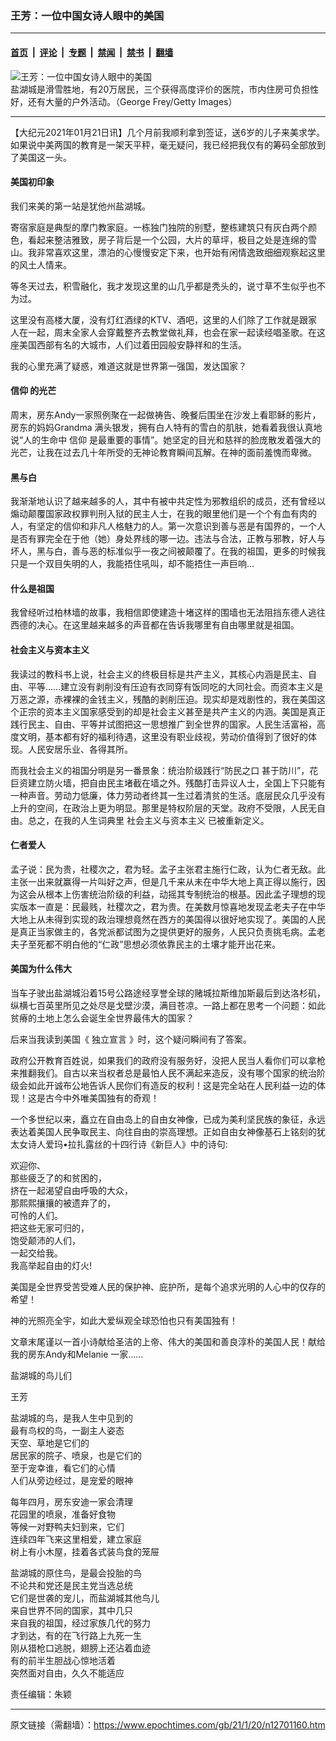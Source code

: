 ### 王芳：一位中国女诗人眼中的美国

---

#### [首页](../../../..?n12701160) &nbsp;|&nbsp; [评论](../../../../../epoch-comment?n12701160) &nbsp;|&nbsp; [专题](../../../../../epoch-special?n12701160) &nbsp;|&nbsp; [禁闻](../../../../../epoch-news?n12701160) &nbsp;|&nbsp; [禁书](../../../../../books?n12701160) &nbsp;|&nbsp; [翻墙](https://github.com/gfw-breaker/nogfw/blob/master/README.md?n12701160)


<div><img alt="王芳：一位中国女诗人眼中的美国" class="attachment-djy_600_400 size-djy_600_400 wp-post-image" src="https://i.epochtimes.com/assets/uploads/2016/02/1509260310142262-600x400.jpg"/>
<div class="caption">
 盐湖城是滑雪胜地，有20万居民，三个获得高度评价的医院，市内住房可负担性好，还有大量的户外活动。（George Frey/Getty Images）
</div></div><hr/><div class="post_content" id="artbody" itemprop="articleBody">
 <!-- article content begin -->
 <p>
  【大纪元2021年01月21日讯】几个月前我顺利拿到签证，送6岁的儿子来美求学。如果说中美两国的教育是一架天平秤，毫无疑问，我已经把我仅有的筹码全部放到了美国这一头。
 </p>
 <h4>
  美国初印象
 </h4>
 <p>
  我们来美的第一站是犹他州盐湖城。
 </p>
 <p>
  寄宿家庭是典型的摩门教家庭。一栋独门独院的别墅，整栋建筑只有灰白两个颜色，看起来整洁雅致，房子背后是一个公园，大片的草坪，极目之处是连绵的雪山。我非常喜欢这里，漂泊的心慢慢安定下来，也开始有闲情逸致细细观察起这里的风土人情来。
 </p>
 <p>
  等冬天过去，积雪融化，我才发现这里的山几乎都是秃头的，说寸草不生似乎也不为过。
 </p>
 <p>
  这里没有高楼大厦，没有灯红酒绿的KTV、酒吧，这里的人们除了工作就是跟家人在一起，周末全家人会穿戴整齐去教堂做礼拜，也会在家一起读经唱圣歌。在这座美国西部有名的大城市，人们过着田园般安静祥和的生活。
 </p>
 <p>
  我的心里充满了疑惑，难道这就是世界第一强国，发达国家？
 </p>
 <h4>
  <ok href="https://www.epochtimes.com/gb/tag/%E4%BF%A1%E4%BB%B0.html">
   信仰
  </ok>
  的光芒
 </h4>
 <p>
  周末，房东Andy一家照例聚在一起做祷告、晚餐后围坐在沙发上看耶稣的影片，房东的妈妈Grandma 满头银发，拥有白人特有的雪白的肌肤，她看着我很认真地说“人的生命中
  <ok href="https://www.epochtimes.com/gb/tag/%E4%BF%A1%E4%BB%B0.html">
   信仰
  </ok>
  是最重要的事情”。她坚定的目光和慈祥的脸庞散发着强大的光芒，让我在过去几十年所受的无神论教育瞬间瓦解。在神的面前羞愧而卑微。
 </p>
 <h4>
  黑与白
 </h4>
 <p>
  我渐渐地认识了越来越多的人，其中有被中共定性为邪教组织的成员，还有曾经以煽动颠覆国家政权罪判刑入狱的民主人士，在我的眼里他们是一个个有血有肉的人，有坚定的信仰和非凡人格魅力的人。第一次意识到善与恶是有国界的，一个人是否有罪完全在于他（她）身处界线的哪一边。违法与合法，正教与邪教，好人与坏人，黑与白，善与恶的标准似乎一夜之间被颠覆了。在我的祖国，更多的时候我只是一个双目失明的人，我能捂住吼叫，却不能捂住一声巨响…
 </p>
 <h4>
  什么是祖国
 </h4>
 <p>
  我曾经听过柏林墙的故事，我相信即使建造十堵这样的围墙也无法阻挡东德人逃往西德的决心。在这里越来越多的声音都在告诉我哪里有自由哪里就是祖国。
 </p>
 <h4>
  <ok href="https://www.epochtimes.com/gb/tag/%E7%A4%BE%E4%BC%9A%E4%B8%BB%E4%B9%89%E4%B8%8E%E8%B5%84%E6%9C%AC%E4%B8%BB%E4%B9%89.html">
   社会主义与资本主义
  </ok>
 </h4>
 <p>
  我读过的教科书上说，社会主义的终极目标是共产主义，其核心内涵是民主、自由、平等……建立没有剥削没有压迫有衣同穿有饭同吃的大同社会。而资本主义是万恶之源，赤裸裸的金钱主义，残酷的剥削压迫。现实却是戏剧性的，我在美国这个正宗的资本主义国家感受到的却是社会主义甚至是共产主义的内涵。美国是真正践行民主、自由、平等并试图把这一思想推广到全世界的国家。人民生活富裕，高度文明，基本都有好的福利待遇，这里没有职业歧视，劳动价值得到了很好的体现。人民安居乐业、各得其所。
 </p>
 <p>
  而我社会主义的祖国分明是另一番景象：统治阶级践行“防民之口 甚于防川”，花巨资建立防火墙，把自由民主堵截在墙之外。残酷打击异议人士，全国上下只能有一种声音。劳动力低廉，体力劳动者终其一生过着清贫的生活。底层民众几乎没有上升的空间，在政治上更为明显。那里是特权阶层的天堂。政府不受限，人民无自由。总之，在我的人生词典里
  <ok href="https://www.epochtimes.com/gb/tag/%E7%A4%BE%E4%BC%9A%E4%B8%BB%E4%B9%89%E4%B8%8E%E8%B5%84%E6%9C%AC%E4%B8%BB%E4%B9%89.html">
   社会主义与资本主义
  </ok>
  已被重新定义。
 </p>
 <h4>
  仁者爱人
 </h4>
 <p>
  孟子说：民为贵，社稷次之，君为轻。孟子主张君主施行仁政，认为仁者无敌。此主张一出来就赢得一片叫好之声，但是几千来从未在中华大地上真正得以施行，因为这会从根本上伤害统治阶级的利益，动摇其专制统治的根基。因此孟子理想的现实版本一直是：民最贱，社稷次之，君为贵。在美数月惊喜地发现孟老夫子在中华大地上从未得到实现的政治理想竟然在西方的美国得以很好地实现了。美国的人民是真正当家做主的，各党派都试图为之提供更好的服务，人民只负责挑毛病。孟老夫子至死都不明白他的“仁政”思想必须依靠民主的土壤才能开出花来。
 </p>
 <h4>
  美国为什么伟大
 </h4>
 <p>
  当车子驶出盐湖城沿着15号公路途经享誉全球的赌城拉斯维加斯最后到达洛杉矶，纵横七百英里所见之处尽是戈壁沙漠，满目苍凉。一路上都在思考一个问题：如此贫瘠的土地上怎么会诞生全世界最伟大的国家？
 </p>
 <p>
  后来当我读到美国《
  <ok href="https://www.epochtimes.com/gb/tag/%E7%8B%AC%E7%AB%8B%E5%AE%A3%E8%A8%80.html">
   独立宣言
  </ok>
  》时，这个疑问瞬间有了答案。
 </p>
 <p>
  政府公开教育百姓说，如果我们的政府没有服务好，没把人民当人看你们可以拿枪来推翻我们。自古以来当权者总是最怕人民不满起来造反，没有哪个国家的统治阶级会如此开诚布公地告诉人民你们有造反的权利！这是完全站在人民利益一边的体现！这是古今中外唯美国独有的奇观！
 </p>
 <p>
  一个多世纪以来，矗立在自由岛上的自由女神像，已成为美利坚民族的象征，永远表达着美国人民争取民主、向往自由的崇高理想。正如自由女神像基石上铭刻的犹太女诗人爱玛•拉扎露丝的十四行诗《新巨人》中的诗句:
 </p>
 <p>
  欢迎你、
  <br/>
  那些疲乏了的和贫困的，
  <br/>
  挤在一起渴望自由呼吸的大众，
  <br/>
  那熙熙攘攘的被遗弃了的，
  <br/>
  可怜的人们。
  <br/>
  把这些无家可归的，
  <br/>
  饱受颠沛的人们，
  <br/>
  一起交给我。
  <br/>
  我高举起自由的灯火!
 </p>
 <p>
  美国是全世界受苦受难人民的保护神、庇护所，是每个追求光明的人心中的仅存的希望！
 </p>
 <p>
  神的光照亮全宇，如此大爱纵观全球恐怕也只有美国独有！
 </p>
 <p>
  文章末尾谨以一首小诗献给圣洁的上帝、伟大的美国和善良淳朴的美国人民！献给我的房东Andy和Melanie 一家……
 </p>
 <p>
  盐湖城的鸟儿们
 </p>
 <p>
  王芳
 </p>
 <p>
  盐湖城的鸟，是我人生中见到的
  <br/>
  最有鸟权的鸟，一副主人姿态
  <br/>
  天空、草地是它们的
  <br/>
  居民家的院子、喷泉，也是它们的
  <br/>
  至于宠幸谁，看它们的心情
  <br/>
  人们从旁边经过，是宠爱的眼神
 </p>
 <p>
  每年四月，房东安迪一家会清理
  <br/>
  花园里的喷泉，准备好食物
  <br/>
  等候一对野鸭夫妇到来，它们
  <br/>
  连续四年飞来这里相爱，建立家庭
  <br/>
  树上有小木屋，挂着各式装鸟食的笼屉
 </p>
 <p>
  盐湖城的原住鸟，是最会投胎的鸟
  <br/>
  不论共和党还是民主党当选总统
  <br/>
  它们是世袭的宠儿，而盐湖城其他鸟儿
  <br/>
  来自世界不同的国家，其中几只
  <br/>
  来自我的祖国，经过家族几代的努力
  <br/>
  才到达，有的在飞行路上九死一生
  <br/>
  刚从猎枪口逃脱，翅膀上还沾着血迹
  <br/>
  有的前半生胆战心惊地活着
  <br/>
  突然面对自由，久久不能适应
 </p>
 <p>
  责任编辑：朱颖
 </p>
 <!-- article content end -->
 <div id="below_article_ad">
 </div>
</div>


---

原文链接（需翻墙）：https://www.epochtimes.com/gb/21/1/20/n12701160.htm